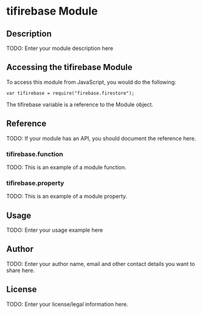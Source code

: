 # tifirebase Module

## Description

TODO: Enter your module description here

## Accessing the tifirebase Module

To access this module from JavaScript, you would do the following:

    var tifirebase = require("firebase.firestore");

The tifirebase variable is a reference to the Module object.

## Reference

TODO: If your module has an API, you should document
the reference here.

### tifirebase.function

TODO: This is an example of a module function.

### tifirebase.property

TODO: This is an example of a module property.

## Usage

TODO: Enter your usage example here

## Author

TODO: Enter your author name, email and other contact
details you want to share here.

## License

TODO: Enter your license/legal information here.
